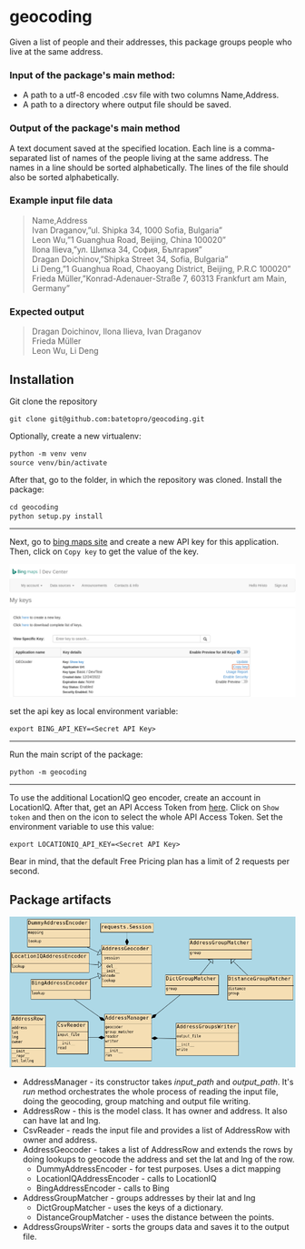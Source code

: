 # geocoding

Given a list of people and their addresses, this package groups 
people who live at the same address.

### Input of the package's main method:
* A path to a utf-8 encoded .csv file with two columns Name,Address.
* A path to a directory where output file should be saved.

### Output of the package's main method
A text document saved at the specified location. Each line is a comma-
separated list of names of the people living at the same address. The
names in a line should be sorted alphabetically. The lines of the file should
also be sorted alphabetically.

### Example input file data
> Name,Address \
Ivan Draganov,”ul. Shipka 34, 1000 Sofia, Bulgaria” \
Leon Wu,”1 Guanghua Road, Beijing, China 100020” \
Ilona Ilieva,”ул. Шипка 34, София, България” \
Dragan Doichinov,”Shipka Street 34, Sofia, Bulgaria” \
Li Deng,”1 Guanghua Road, Chaoyang District, Beijing, P.R.C 100020” \
Frieda Müller,”Konrad-Adenauer-Straße 7, 60313 Frankfurt am Main, 
Germany”

### Expected output
> Dragan Doichinov, Ilona Ilieva, Ivan Draganov \
Frieda Müller \
Leon Wu, Li Deng 

## Installation
Git clone the repository
```commandline
git clone git@github.com:batetopro/geocoding.git
```
Optionally, create a new virtualenv:
```commandline
python -m venv venv
source venv/bin/activate
```
After that, go to the folder, in which the repository was cloned.
Install the package:
```commandline
cd geocoding
python setup.py install
```
---
Next, go to [bing maps site](https://www.bingmapsportal.com/Application) and create a new API key for this application.
Then, click on ``Copy key`` to get the value of the key.

  ![bing maps api key](https://github.com/batetopro/geocoding/blob/main/img/map_keys.png?raw=true)

set the api key as local environment variable:
```commandline
export BING_API_KEY=<Secret API Key>
```
---
Run the main script of the package:
```commandline
python -m geocoding
```
---
To use the additional LocationIQ geo encoder, create an account in LocationIQ.
After that, get an API Access Token from [here](https://my.locationiq.com/dashboard). 
Click on ``Show token`` and then on the icon to select the whole API Access Token.
Set the environment variable to use this value:
```commandline
export LOCATIONIQ_API_KEY=<Secret API Key>
```
Bear in mind, that the default Free Pricing plan has a limit of 2 requests per second.

## Package artifacts

  ![Class diagram](https://github.com/batetopro/geocoding/blob/main/img/class_diagram.png?raw=true)

* AddressManager - its constructor takes *input_path* and *output_path*. 
   It's *run* method orchestrates the whole process of reading the input file,
   doing the geocoding, group matching and output file writing.
* AddressRow - this is the model class. It has owner and address. 
   It also can have lat and lng.
* CsvReader - reads the input file and provides a list of AddressRow with owner and address.
* AddressGeocoder - takes a list of AddressRow and extends the rows by doing 
   lookups to geocode the address and set the lat and lng of the row.
  * DummyAddressEncoder - for test purposes. Uses a dict mapping
  * LocationIQAddressEncoder - calls to LocationIQ
  * BingAddressEncoder - calls to Bing
* AddressGroupMatcher - groups addresses by their lat and lng
  * DictGroupMatcher - uses the keys of a dictionary. 
  * DistanceGroupMatcher - uses the distance between the points.
* AddressGroupsWriter - sorts the groups data and saves it to the output file.

